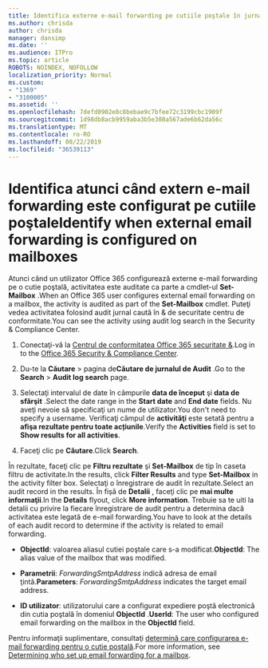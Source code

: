 ```yaml
---
title: Identifica externe e-mail forwarding pe cutiile poştale în jurnalele de auditare
ms.author: chrisda
author: chrisda
manager: dansimp
ms.date: ''
ms.audience: ITPro
ms.topic: article
ROBOTS: NOINDEX, NOFOLLOW
localization_priority: Normal
ms.custom:
- "1369"
- "3100005"
ms.assetid: ''
ms.openlocfilehash: 7defd0902e8c8bebae9c7bfee72c3199cbc1909f
ms.sourcegitcommit: 1d98db8acb9959aba3b5e308a567ade6b62da56c
ms.translationtype: MT
ms.contentlocale: ro-RO
ms.lasthandoff: 08/22/2019
ms.locfileid: "36539113"
---
```

# <a name="identify-when-external-email-forwarding-is-configured-on-mailboxes"></a><span data-ttu-id="ff77d-102">Identifica atunci când extern e-mail forwarding este configurat pe cutiile poştale</span><span class="sxs-lookup"><span data-stu-id="ff77d-102">Identify when external email forwarding is configured on mailboxes</span></span>

<span data-ttu-id="ff77d-103">Atunci când un utilizator Office 365 configurează externe e-mail forwarding pe o cutie poştală, activitatea este auditate ca parte a cmdlet-ul **Set-Mailbox** .</span><span class="sxs-lookup"><span data-stu-id="ff77d-103">When an Office 365  user configures external email forwarding on a mailbox, the activity is audited as part of the **Set-Mailbox** cmdlet.</span></span> <span data-ttu-id="ff77d-104">Puteţi vedea activitatea folosind audit jurnal caută în & de securitate centru de conformitate.</span><span class="sxs-lookup"><span data-stu-id="ff77d-104">You can see the activity using audit log search in the Security & Compliance Center.</span></span>

1. <span data-ttu-id="ff77d-105">Conectaţi-vă la [Centrul de conformitatea Office 365 securitate &](https://protection.office.com/).</span><span class="sxs-lookup"><span data-stu-id="ff77d-105">Log in to the [Office 365 Security & Compliance Center](https://protection.office.com/).</span></span>

2. <span data-ttu-id="ff77d-106">Du-te la **Căutare** > pagina de**Căutare de jurnalul de Audit** .</span><span class="sxs-lookup"><span data-stu-id="ff77d-106">Go to the **Search** > **Audit log search** page.</span></span>

3. <span data-ttu-id="ff77d-107">Selectaţi intervalul de date în câmpurile **data de început** şi **data de sfârşit** .</span><span class="sxs-lookup"><span data-stu-id="ff77d-107">Select the date range in the **Start date** and **End date** fields.</span></span> <span data-ttu-id="ff77d-108">Nu aveţi nevoie să specificaţi un nume de utilizator.</span><span class="sxs-lookup"><span data-stu-id="ff77d-108">You don't need to specify a username.</span></span> <span data-ttu-id="ff77d-109">Verificaţi câmpul de **activităţi** este setată pentru a **afişa rezultate pentru toate acțiunile**.</span><span class="sxs-lookup"><span data-stu-id="ff77d-109">Verify the **Activities** field is set to **Show results for all activities**.</span></span>

4. <span data-ttu-id="ff77d-110">Faceţi clic pe **Căutare**.</span><span class="sxs-lookup"><span data-stu-id="ff77d-110">Click **Search**.</span></span>

<span data-ttu-id="ff77d-111">În rezultate, faceţi clic pe **Filtru rezultate** şi **Set-Mailbox** de tip în caseta filtru de activitate.</span><span class="sxs-lookup"><span data-stu-id="ff77d-111">In the results, click **Filter Results** and type **Set-Mailbox** in the activity filter box.</span></span> <span data-ttu-id="ff77d-112">Selectaţi o înregistrare de audit în rezultate.</span><span class="sxs-lookup"><span data-stu-id="ff77d-112">Select an audit record in the results.</span></span> <span data-ttu-id="ff77d-113">În fișă de **Detalii** , faceţi clic pe **mai multe informaţii**.</span><span class="sxs-lookup"><span data-stu-id="ff77d-113">In the **Details** flyout, click **More information**.</span></span> <span data-ttu-id="ff77d-114">Trebuie sa te uiti la detalii cu privire la fiecare înregistrare de audit pentru a determina dacă activitatea este legată de e-mail forwarding.</span><span class="sxs-lookup"><span data-stu-id="ff77d-114">You have to look at the details of each audit record to determine if the activity is related to email forwarding.</span></span>

- <span data-ttu-id="ff77d-115">**ObjectId**: valoarea aliasul cutiei poştale care s-a modificat.</span><span class="sxs-lookup"><span data-stu-id="ff77d-115">**ObjectId**: The alias value of the mailbox that was modified.</span></span>

- <span data-ttu-id="ff77d-116">**Parametrii**: _ForwardingSmtpAddress_ indică adresa de email ţintă.</span><span class="sxs-lookup"><span data-stu-id="ff77d-116">**Parameters**: _ForwardingSmtpAddress_ indicates the target email address.</span></span>

- <span data-ttu-id="ff77d-117">**ID utilizator**: utilizatorului care a configurat expediere poştă electronică din cutia poştală în domeniul **ObjectId** .</span><span class="sxs-lookup"><span data-stu-id="ff77d-117">**UserId**: The user who configured email forwarding on the mailbox in the **ObjectId** field.</span></span>

<span data-ttu-id="ff77d-118">Pentru informaţii suplimentare, consultaţi [determină care configurarea e-mail forwarding pentru o cutie poştală](https://docs.microsoft.com/office365/securitycompliance/auditing-troubleshooting-scenarios#determining-who-set-up-email-forwarding-for-a-mailbox).</span><span class="sxs-lookup"><span data-stu-id="ff77d-118">For more information, see [Determining who set up email forwarding for a mailbox](https://docs.microsoft.com/office365/securitycompliance/auditing-troubleshooting-scenarios#determining-who-set-up-email-forwarding-for-a-mailbox).</span></span>
